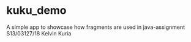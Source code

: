# kuku_demo
A simple app to showcase how fragments are used in java-assignment
S13/03127/18
Kelvin Kuria